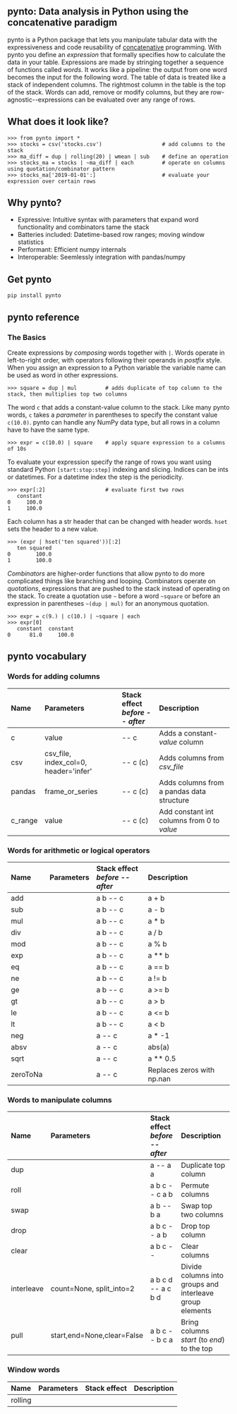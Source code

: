 ## pynto: Data analysis in Python using the concatenative paradigm

pynto is a Python package that lets you manipulate tabular data with the expressiveness and code reusability of [concatenative](https://en.wikipedia.org/wiki/Concatenative_programming_language) programming.  With pynto you define an _expression_ that formally specifies how to calculate the data in your table.  Expressions are made by stringing together a sequence of functions called _words_.  It works like a pipeline: the output from one word becomes the input for the following word.  The table of data is treated like a stack of independent columns.  The rightmost column in the table is the top of the stack.  Words can add, remove or modify columns, but they are row-agnostic--expressions can be evaluated over any range of rows.  
## What does it look like?

```
>>> from pynto import * 
>>> stocks = csv('stocks.csv')                   # add columns to the stack
>>> ma_diff = dup | rolling(20) | wmean | sub    # define an operation
>>> stocks_ma = stocks | ~ma_diff | each         # operate on columns using quotation/combinator pattern
>>> stocks_ma['2019-01-01':]                     # evaluate your expression over certain rows
```
## Why pynto?

 - Expressive: Intuitive syntax with parameters that expand word functionality and combinators tame the stack  
 - Batteries included:  Datetime-based row ranges; moving window statistics
 - Performant: Efficient numpy internals
 - Interoperable: Seemlessly integration with pandas/numpy 

## Get pynto
```
pip install pynto
```
## pynto reference

### The Basics

Create expressions by _composing_ words together with `|`.  Words operate in left-to-right order, with operators following their operands in _postfix_ style.  When you assign an expression to a Python variable the variable name can be used as word in other expressions.
```
>>> square = dup | mul         # adds duplicate of top column to the stack, then multiplies top two columns 
```
The word `c` that adds a constant-value column to the stack.  Like many pynto words, `c` takes a _parameter_ in parentheses to specify the constant value `c(10.0)`. pynto can handle any NumPy data type, but all rows in a column have to have the same type.

```
>>> expr = c(10.0) | square    # apply square expression to a columns of 10s
```
To evaluate your expression specify the range of rows you want using standard Python `[start:stop:step]` indexing and slicing.  Indices can be ints or datetimes.  For a datetime index the step is the periodicity.  
```
>>> expr[:2]                   # evaluate first two rows                                                     
   constant
0     100.0
1     100.0
```
Each column has a str header that can be changed with header words.  `hset` sets the header to a new value.
```
>>> (expr | hset('ten squared'))[:2]
   ten squared
0        100.0
1        100.0
```
_Combinators_ are higher-order functions that allow pynto to do more complicated things like branching and looping.  Combinators operate on _quotations_, expressions that are pushed to the stack instead of operating on the stack.  To create a quotation use `~` before a word `~square` or before an expression in parentheses `~(dup | mul)` for an anonymous quotation.
```
>>> expr = c(9.) | c(10.) | ~square | each
>>> expr[0]
   constant  constant
0      81.0     100.0
```

## pynto vocabulary

### Words for adding columns
Name | Parameters |Stack effect<br> _before_ -- _after_|Description
:---|:---|:---|:---
c|value| -- c|Adds a constant-_value_ column
csv|csv_file, index_col=0, header='infer'| -- c (c)|Adds columns from _csv_file_
pandas|frame_or_series| -- c (c)|Adds columns from a pandas data structure
c_range|value| -- c (c)|Add constant int columns from 0 to _value_

### Words for arithmetic or logical operators
Name | Parameters |Stack effect<br> _before_ -- _after_|Description
:---|:---|:---|:---
add|| a b -- c| a + b
sub|| a b -- c| a - b
mul|| a b -- c| a * b
div|| a b -- c| a / b
mod|| a b -- c| a % b
exp|| a b -- c| a ** b
eq|| a b -- c| a == b
ne|| a b -- c| a != b
ge|| a b -- c| a >= b
gt|| a b -- c| a > b
le|| a b -- c| a <= b
lt|| a b -- c| a < b
neg|| a -- c| a * -1
absv|| a -- c| abs(a)
sqrt|| a -- c| a ** 0.5
zeroToNa|| a -- c| Replaces zeros with np.nan

### Words to manipulate columns
Name | Parameters |Stack effect<br> _before_ -- _after_|Description
:---|:---|:---|:---
dup|| a -- a a| Duplicate top column
roll|| a b c -- c a b| Permute columns
swap|| a b -- b a| Swap top two columns
drop|| a b c -- a b| Drop top column
clear|| a b c -- | Clear columns
interleave|count=None, split_into=2|a b c d -- a c b d|Divide columns into groups and interleave group elements
pull|start,end=None,clear=False|a b c -- b c a|Bring columns _start_ (to _end_) to the top


### Window words
Name | Parameters |Stack effect|Description
:---|:---|:---|:---
rolling| | | 


